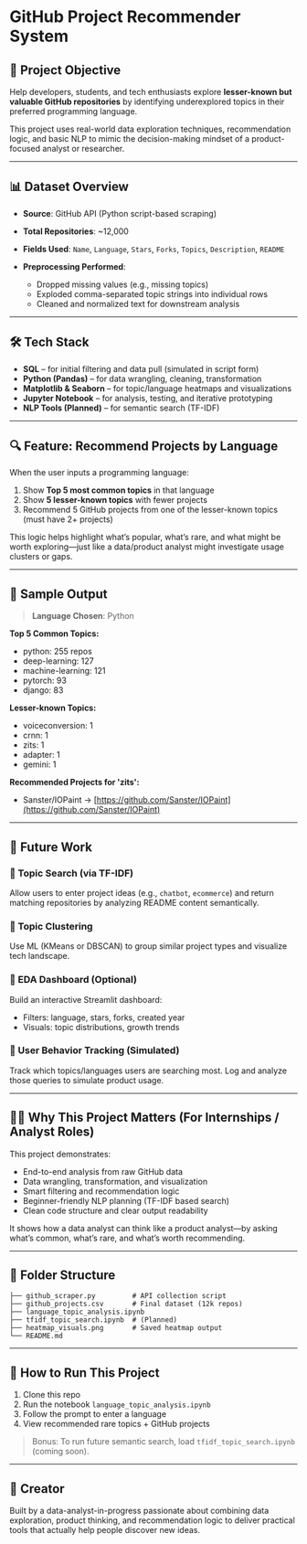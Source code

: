 # GitHub Project Recommender System

## 📌 Project Objective

Help developers, students, and tech enthusiasts explore **lesser-known but valuable GitHub repositories** by identifying underexplored topics in their preferred programming language.

This project uses real-world data exploration techniques, recommendation logic, and basic NLP to mimic the decision-making mindset of a product-focused analyst or researcher.

---

## 📊 Dataset Overview

* **Source**: GitHub API (Python script-based scraping)
* **Total Repositories**: \~12,000
* **Fields Used**: `Name`, `Language`, `Stars`, `Forks`, `Topics`, `Description`, `README`
* **Preprocessing Performed**:

  * Dropped missing values (e.g., missing topics)
  * Exploded comma-separated topic strings into individual rows
  * Cleaned and normalized text for downstream analysis

---

## 🛠️ Tech Stack

* **SQL** – for initial filtering and data pull (simulated in script form)
* **Python (Pandas)** – for data wrangling, cleaning, transformation
* **Matplotlib & Seaborn** – for topic/language heatmaps and visualizations
* **Jupyter Notebook** – for analysis, testing, and iterative prototyping
* **NLP Tools (Planned)** – for semantic search (TF-IDF)

---

## 🔍 Feature: Recommend Projects by Language

When the user inputs a programming language:

1. Show **Top 5 most common topics** in that language
2. Show **5 lesser-known topics** with fewer projects
3. Recommend 5 GitHub projects from one of the lesser-known topics (must have 2+ projects)

This logic helps highlight what’s popular, what’s rare, and what might be worth exploring—just like a data/product analyst might investigate usage clusters or gaps.

---

## 🧪 Sample Output

> **Language Chosen**: Python

**Top 5 Common Topics:**

* python: 255 repos
* deep-learning: 127
* machine-learning: 121
* pytorch: 93
* django: 83

**Lesser-known Topics:**

* voiceconversion: 1
* crnn: 1
* zits: 1
* adapter: 1
* gemini: 1

**Recommended Projects for 'zits':**

* Sanster/IOPaint → [https://github.com/Sanster/IOPaint](https://github.com/Sanster/IOPaint)

---

## 🚧 Future Work

### 🔹 Topic Search (via TF-IDF)

Allow users to enter project ideas (e.g., `chatbot`, `ecommerce`) and return matching repositories by analyzing README content semantically.

### 🔹 Topic Clustering

Use ML (KMeans or DBSCAN) to group similar project types and visualize tech landscape.

### 🔹 EDA Dashboard (Optional)

Build an interactive Streamlit dashboard:

* Filters: language, stars, forks, created year
* Visuals: topic distributions, growth trends

### 🔹 User Behavior Tracking (Simulated)

Track which topics/languages users are searching most. Log and analyze those queries to simulate product usage.

---

## 🧑‍💼 Why This Project Matters (For Internships / Analyst Roles)

This project demonstrates:

* End-to-end analysis from raw GitHub data
* Data wrangling, transformation, and visualization
* Smart filtering and recommendation logic
* Beginner-friendly NLP planning (TF-IDF based search)
* Clean code structure and clear output readability

It shows how a data analyst can think like a product analyst—by asking what’s common, what’s rare, and what’s worth recommending.

---

## 📁 Folder Structure

```
├── github_scraper.py         # API collection script
├── github_projects.csv       # Final dataset (12k repos)
├── language_topic_analysis.ipynb
├── tfidf_topic_search.ipynb  # (Planned)
├── heatmap_visuals.png       # Saved heatmap output
└── README.md
```

---

## 🚀 How to Run This Project

1. Clone this repo
2. Run the notebook `language_topic_analysis.ipynb`
3. Follow the prompt to enter a language
4. View recommended rare topics + GitHub projects

> Bonus: To run future semantic search, load `tfidf_topic_search.ipynb` (coming soon).

---

## 👤 Creator

Built by a data-analyst-in-progress passionate about combining data exploration, product thinking, and recommendation logic to deliver practical tools that actually help people discover new ideas.
